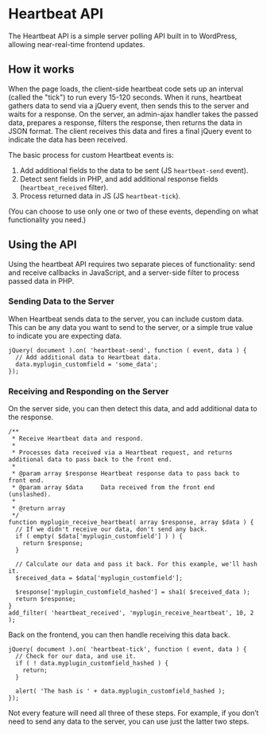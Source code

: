 # Heartbeat API

The Heartbeat API is a simple server polling API built in to WordPress, allowing near-real-time frontend updates.

## How it works

When the page loads, the client-side heartbeat code sets up an interval (called the "tick") to run every 15-120 seconds. When it runs, heartbeat gathers data to send via a jQuery event, then sends this to the server and waits for a response. On the server, an admin-ajax handler takes the passed data, prepares a response, filters the response, then returns the data in JSON format. The client receives this data and fires a final jQuery event to indicate the data has been received.

The basic process for custom Heartbeat events is:

1. Add additional fields to the data to be sent (JS `heartbeat-send` event).
2. Detect sent fields in PHP, and add additional response fields (`heartbeat_received` filter).
3. Process returned data in JS (JS `heartbeat-tick`).

(You can choose to use only one or two of these events, depending on what functionality you need.)

## Using the API

Using the heartbeat API requires two separate pieces of functionality: send and receive callbacks in JavaScript, and a server-side filter to process passed data in PHP.

### Sending Data to the Server

When Heartbeat sends data to the server, you can include custom data. This can be any data you want to send to the server, or a simple true value to indicate you are expecting data.

```
jQuery( document ).on( 'heartbeat-send', function ( event, data ) {
  // Add additional data to Heartbeat data.
  data.myplugin_customfield = 'some_data';
});
```

### Receiving and Responding on the Server

On the server side, you can then detect this data, and add additional data to the response.

```
/**
 * Receive Heartbeat data and respond.
 *
 * Processes data received via a Heartbeat request, and returns additional data to pass back to the front end.
 *
 * @param array $response Heartbeat response data to pass back to front end.
 * @param array $data     Data received from the front end (unslashed).
 *
 * @return array
 */
function myplugin_receive_heartbeat( array $response, array $data ) {
  // If we didn't receive our data, don't send any back.
  if ( empty( $data['myplugin_customfield'] ) ) {
    return $response;
  }

  // Calculate our data and pass it back. For this example, we'll hash it.
  $received_data = $data['myplugin_customfield'];

  $response['myplugin_customfield_hashed'] = sha1( $received_data );
  return $response;
}
add_filter( 'heartbeat_received', 'myplugin_receive_heartbeat', 10, 2 );
```

Back on the frontend, you can then handle receiving this data back.

```
jQuery( document ).on( 'heartbeat-tick', function ( event, data ) {
  // Check for our data, and use it.
  if ( ! data.myplugin_customfield_hashed ) {
    return;
  }

  alert( 'The hash is ' + data.myplugin_customfield_hashed );
});
```

Not every feature will need all three of these steps. For example, if you don’t need to send any data to the server, you can use just the latter two steps.